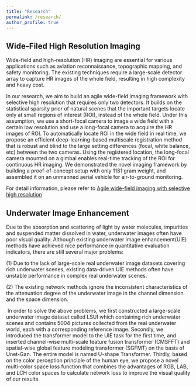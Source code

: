 ```yaml
---
title: "Research"
permalink: /research/
author_profile: true
---
```


## Wide-Filed High Resolution Imaging
 Wide-field and high-resolution (HR) imaging are essential for various applications such as aviation reconnaissance, topographic mapping, and safety monitoring. The existing techniques require a large-scale detector array to capture HR images of the whole field, resulting in high complexity and heavy cost. 

In our research, we aim to build an agile wide-field imaging framework with selective high resolution that requires only two detectors. It builds on the statistical sparsity prior of natural scenes that the important targets locate only at small regions of interest (ROI), instead of the whole field. Under this assumption, we use a short-focal camera to image a wide field with a certain low resolution and use a long-focal camera to acquire the HR images of ROI. To automatically locate ROI in the wide field in real time, we propose an efficient deep-learning-based multiscale registration method that is robust and blind to the large setting differences (focal, white balance, etc) between the two cameras. Using the registered location, the long-focal camera mounted on a gimbal enables real-time tracking of the ROI for continuous HR imaging. We demonstrated the novel imaging framework by building a proof-of-concept setup with only 1181 gram weight, and assembled it on an unmanned aerial vehicle for air-to-ground monitoring. 

For detail information, please refer to [Agile wide-field imaging with selective high resolution](https://www.osapublishing.org/oe/fulltext.cfm?uri=oe-29-22-35602)



##  Underwater Image Enhancement
Due to the absorption and scattering of light by water molecules, impurities and suspended matter dissolved in water, underwater images often have poor visual quality. Although existing underwater image enhancement(UIE) methods have achieved nice performance in quantitative evaluation indicators, there are still several major problems:

(1) Due to the lack of large-scale real underwater image datasets covering rich underwater scenes, existing data-driven UIE methods often have unstable performance in complex real underwater scenes.

(2) The existing network methods ignore the inconsistent characteristics of the attenuation degree of the underwater image in the channel dimension and the space dimension.

​	In order to solve the above problems, we first constructed a large-scale underwater image dataset called LSUI  which containing rich underwater scenes and contains 5004 pictures collected from the real underwater world, each with a corresponding reference image. Secondly, we introduced the transformer model to the UIE task for the first time, and inserted channel-wise multi-scale feature fusion transformer (CMSFFT) and spatial-wise global feature modeling transformer (SGFMT) on the basis of Unet-Gan. The entire model is named U-shape Transformer. Thirdly, based on the color perception principle of the human eye, we propose a novel multi-color space loss function that combines the advantages of RGB, LAB, and LCH color spaces to calculate network loss to improve the visual quality of our results.





